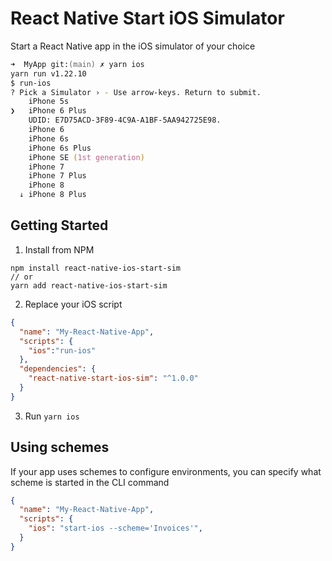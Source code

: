 # React Native Start iOS Simulator
Start a React Native app in the iOS simulator of your choice

```zsh
➜  MyApp git:(main) ✗ yarn ios
yarn run v1.22.10
$ run-ios
? Pick a Simulator › - Use arrow-keys. Return to submit.
    iPhone 5s
❯   iPhone 6 Plus
    UDID: E7D75ACD-3F89-4C9A-A1BF-5AA942725E98.
    iPhone 6
    iPhone 6s
    iPhone 6s Plus
    iPhone SE (1st generation)
    iPhone 7
    iPhone 7 Plus
    iPhone 8
  ↓ iPhone 8 Plus
```

## Getting Started
1. Install from NPM
```
npm install react-native-ios-start-sim
// or
yarn add react-native-ios-start-sim
```

2. Replace your iOS script

```json
{
  "name": "My-React-Native-App",
  "scripts": {
    "ios":"run-ios"
  },
  "dependencies": {
    "react-native-start-ios-sim": "^1.0.0"
  }
}
```

3. Run `yarn ios`

## Using schemes
If your app uses schemes to configure environments, you can specify what scheme is started in the CLI command

```json
{
  "name": "My-React-Native-App",
  "scripts": {
    "ios": "start-ios --scheme='Invoices'",
  }
}
```
